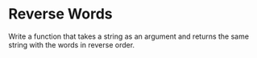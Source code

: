 # Reverse Words

Write a function that takes a string as an argument and returns the same string with the words in reverse order.
